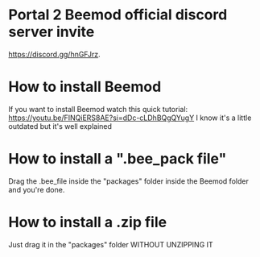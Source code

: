 # Portal 2 Beemod official discord server invite
https://discord.gg/hnGFJrz.
# How to install Beemod
If you want to install Beemod watch this quick tutorial: https://youtu.be/FINQiERS8AE?si=dDc-cLDhBQgQYugY I know it's a little outdated but it's well explained
# How to install a ".bee_pack file"
Drag the .bee_file inside the "packages" folder inside the Beemod folder and you're done.
# How to install a .zip file
Just drag it in the "packages" folder WITHOUT UNZIPPING IT
